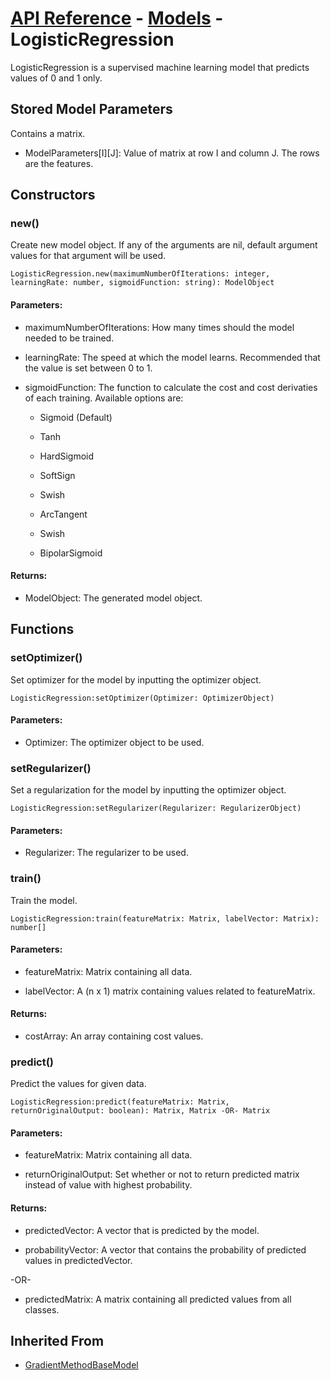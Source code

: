 # [API Reference](../../API.md) - [Models](../Models.md) - LogisticRegression

LogisticRegression is a supervised machine learning model that predicts values of 0 and 1 only.

## Stored Model Parameters

Contains a matrix.  

* ModelParameters[I][J]: Value of matrix at row I and column J. The rows are the features.

## Constructors

### new()

Create new model object. If any of the arguments are nil, default argument values for that argument will be used.

```
LogisticRegression.new(maximumNumberOfIterations: integer, learningRate: number, sigmoidFunction: string): ModelObject
```

#### Parameters:

* maximumNumberOfIterations: How many times should the model needed to be trained.

* learningRate: The speed at which the model learns. Recommended that the value is set between 0 to 1.

* sigmoidFunction: The function to calculate the cost and cost derivaties of each training. Available options are:

  * Sigmoid (Default)
 
  * Tanh

  * HardSigmoid

  * SoftSign

  * Swish

  * ArcTangent

  * Swish

  * BipolarSigmoid

#### Returns:

* ModelObject: The generated model object.

## Functions

### setOptimizer()

Set optimizer for the model by inputting the optimizer object.

```
LogisticRegression:setOptimizer(Optimizer: OptimizerObject)
```

#### Parameters:

* Optimizer: The optimizer object to be used.

### setRegularizer()

Set a regularization for the model by inputting the optimizer object.

```
LogisticRegression:setRegularizer(Regularizer: RegularizerObject)
```

#### Parameters:

* Regularizer: The regularizer to be used.

### train()

Train the model.

```
LogisticRegression:train(featureMatrix: Matrix, labelVector: Matrix): number[]
```
#### Parameters:

* featureMatrix: Matrix containing all data.

* labelVector: A (n x 1) matrix containing values related to featureMatrix.

#### Returns:

* costArray: An array containing cost values.

### predict()

Predict the values for given data.

```
LogisticRegression:predict(featureMatrix: Matrix, returnOriginalOutput: boolean): Matrix, Matrix -OR- Matrix
```

#### Parameters:

* featureMatrix: Matrix containing all data.

* returnOriginalOutput: Set whether or not to return predicted matrix instead of value with highest probability. 

#### Returns:

* predictedVector: A vector that is predicted by the model.

* probabilityVector: A vector that contains the probability of predicted values in predictedVector.

-OR-

* predictedMatrix: A matrix containing all predicted values from all classes.

## Inherited From

* [GradientMethodBaseModel](GradientMethodBaseModel.md)
